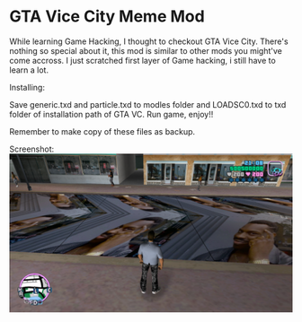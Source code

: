 GTA Vice City Meme Mod
======================

While learning Game Hacking, I thought to checkout GTA Vice City.
There's nothing so special about it, this mod is similar to other
mods you might've come accross. I just scratched first layer of 
Game hacking, i still have to learn a lot.


Installing:

Save generic.txd and particle.txd to modles folder and LOADSC0.txd
to txd folder of installation path of GTA VC. Run game, enjoy!!

Remember to make copy of these files as backup.

Screenshot:
![ScreenShot](https://raw.githubusercontent.com/ChaitanyaHaritash/Game-Hacking/master/GTA%20VC/mods/screenshot/Untitled.png)
